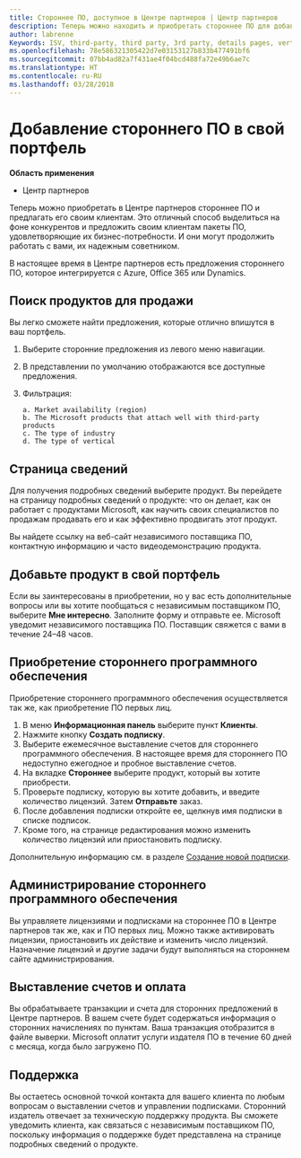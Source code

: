 ```yaml
---
title: Стороннее ПО, доступное в Центре партнеров | Центр партнеров
description: Теперь можно находить и приобретать стороннее ПО для добавления в свой ассортимент предложений для клиентов.
author: labrenne
Keywords: ISV, third-party, third party, 3rd party, details pages, vertical software, software publisher
ms.openlocfilehash: 78e586321305422d7e03153127b833b477491bf6
ms.sourcegitcommit: 07bb4ad82a7f431ae4f04bcd488fa72e49b6ae7c
ms.translationtype: HT
ms.contentlocale: ru-RU
ms.lasthandoff: 03/28/2018
---
```

# <a name="add-third-party-software-to-your-portfolio"></a>Добавление стороннего ПО в свой портфель

**Область применения** 

- Центр партнеров


Теперь можно приобретать в Центре партнеров стороннее ПО и предлагать его своим клиентам. Это отличный способ выделиться на фоне конкурентов и предложить своим клиентам пакеты ПО, удовлетворяющие их бизнес-потребности. И они могут продолжить работать с вами, их надежным советником.

В настоящее время в Центре партнеров есть предложения стороннего ПО, которое интегрируется с Azure, Office 365 или Dynamics.

## <a name="discover-the-products-you-want-to-sell"></a>Поиск продуктов для продажи

Вы легко сможете найти предложения, которые отлично впишутся в ваш портфель. 
1.  Выберите сторонние предложения из левого меню навигации. 
2.  В представлении по умолчанию отображаются все доступные предложения. 
3.  Фильтрация:

        a. Market availability (region) 
        b. The Microsoft products that attach well with third-party products  
        c. The type of industry 
        d. The type of vertical 

## <a name="the-details-page"></a>Страница сведений

Для получения подробных сведений выберите продукт. Вы перейдете на страницу подробных сведений о продукте: что он делает, как он работает с продуктами Microsoft, как научить своих специалистов по продажам продавать его и как эффективно продвигать этот продукт. 

Вы найдете ссылку на веб-сайт независимого поставщика ПО, контактную информацию и часто видеодемонстрацию продукта. 

## <a name="add-the-product-to-your-portfolio"></a>Добавьте продукт в свой портфель

Если вы заинтересованы в приобретении, но у вас есть дополнительные вопросы или вы хотите пообщаться с независимым поставщиком ПО, выберите **Мне интересно**. Заполните форму и отправьте ее. Microsoft уведомит независимого поставщика ПО. Поставщик свяжется с вами в течение 24–48 часов. 

## <a name="purchase-the-third-party-software"></a>Приобретение стороннего программного обеспечения

Приобретение стороннего программного обеспечения осуществляется так же, как приобретение ПО первых лиц. 

1.  В меню **Информационная панель** выберите пункт **Клиенты**.
2.  Нажмите кнопку **Создать подписку**.
3.  Выберите ежемесячное выставление счетов для стороннего программного обеспечения. В настоящее время для стороннего ПО недоступно ежегодное и пробное выставление счетов.
4.  На вкладке **Стороннее** выберите продукт, который вы хотите приобрести.
5.  Проверьте подписку, которую вы хотите добавить, и введите количество лицензий. Затем **Отправьте** заказ.
6.  После добавления подписки откройте ее, щелкнув имя подписки в списке подписок. 
7.  Кроме того, на странице редактирования можно изменить количество лицензий или приостановить подписку.

Дополнительную информацию см. в разделе [Создание новой подписки](create-a-new-subscription.md).

## <a name="administer-the-third-party-software"></a>Администрирование стороннего программного обеспечения

Вы управляете лицензиями и подписками на стороннее ПО в Центре партнеров так же, как и ПО первых лиц. Можно также активировать лицензии, приостановить их действие и изменить число лицензий. Назначение лицензий и другие задачи будут выполняться на стороннем сайте администрирования.

## <a name="billing-and-payment"></a>Выставление счетов и оплата

Вы обрабатываете транзакции и счета для сторонних предложений в Центре партнеров. В вашем счете будет содержаться информация о сторонних начислениях по пунктам. Ваша транзакция отобразится в файле выверки. Microsoft оплатит услуги издателя ПО в течение 60 дней с месяца, когда было загружено ПО. 

## <a name="support"></a>Поддержка

Вы остаетесь основной точкой контакта для вашего клиента по любым вопросам о выставлении счетов и управлении подписками. Сторонний издатель отвечает за техническую поддержку продукта. Вы сможете уведомить клиента, как связаться с независимым поставщиком ПО, поскольку информация о поддержке будет представлена на странице подробных сведений о продукте.

